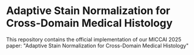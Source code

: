# Adaptive Stain Normalization for Cross-Domain Medical Histology

This repository contains the official implementation of our MICCAI 2025 paper:
"Adaptive Stain Normalization for Cross-Domain Medical Histology"
